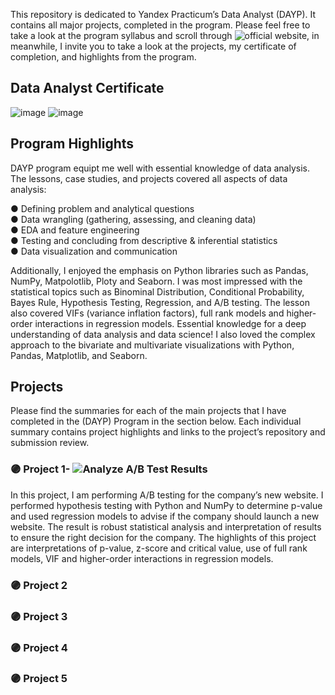 This repository is dedicated to Yandex Practicum’s Data Analyst (DAYP). It contains all major projects, completed in the program. Please feel free to take a look at the program syllabus and scroll through  ![official website](https://practicum.yandex.ru), in meanwhile, I invite you to take a look at the projects, my certificate of completion, and highlights from the program.

## Data Analyst Certificate
![image](https://user-images.githubusercontent.com/124355797/218448709-422a8fec-e1b1-49d6-9d76-db55972cafb4.png)
![image](https://user-images.githubusercontent.com/124355797/218448013-73745b29-0fe3-4ffe-8c79-99f1492eea64.png)



## Program Highlights

DAYP program equipt me well with essential knowledge of data analysis. The lessons, case studies, and projects covered all aspects of data analysis:

● Defining problem and analytical questions \
● Data wrangling (gathering, assessing, and cleaning data) \
● EDA and feature engineering \
● Testing and concluding from descriptive & inferential statistics \
● Data visualization and communication 

Additionally, I enjoyed the emphasis on Python libraries such as Pandas, NumPy, Matpolotlib, Ploty and Seaborn. I was most impressed with the statistical topics such as Binominal Distribution, Conditional Probability, Bayes Rule, Hypothesis Testing, Regression, and A/B testing. The lesson also covered VIFs (variance inflation factors), full rank models and higher-order interactions in regression models. Essential knowledge for a deep understanding of data analysis and data science! I also loved the complex approach to the bivariate and multivariate visualizations with Python, Pandas, Matplotlib, and Seaborn.


## Projects

Please find the summaries for each of the main projects that I have completed in the (DAYP) Program in the section below. Each individual summary contains project highlights and links to the project’s repository and submission review.

### 🟣 Project 1- ![Analyze A/B Test Results](https://github.com/ZhannaUp/Practicum-Data-Analyst-Program_Portfolio-of-the-Projects/blob/main/assessment_of%20_AB_testing%20the%20results.ipynb)
In this project, I am performing A/B testing for the company’s new website. I performed hypothesis testing with Python and NumPy to determine p-value and used regression models to advise if the company should launch a new website. The result is robust statistical analysis and interpretation of results to ensure the right decision for the company. The highlights of this project are interpretations of p-value, z-score and critical value, use of full rank models, VIF and higher-order interactions in regression models.

### 🟣 Project 2

### 🟣 Project 3

### 🟣 Project 4

### 🟣 Project 5
